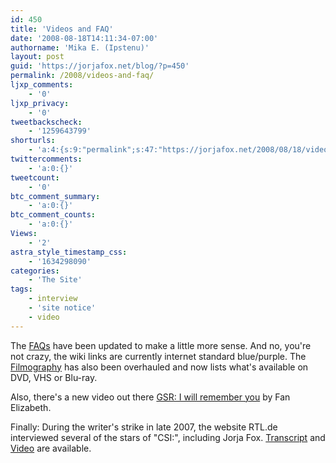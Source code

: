 ```yaml
---
id: 450
title: 'Videos and FAQ'
date: '2008-08-18T14:11:34-07:00'
authorname: 'Mika E. (Ipstenu)'
layout: post
guid: 'https://jorjafox.net/blog/?p=450'
permalink: /2008/videos-and-faq/
ljxp_comments:
    - '0'
ljxp_privacy:
    - '0'
tweetbackscheck:
    - '1259643799'
shorturls:
    - 'a:4:{s:9:"permalink";s:47:"https://jorjafox.net/2008/08/18/videos-and-faq/";s:7:"tinyurl";s:25:"http://tinyurl.com/nfkm6j";s:4:"isgd";s:18:"http://is.gd/53mEv";s:5:"bitly";s:20:"http://bit.ly/7vylRE";}'
twittercomments:
    - 'a:0:{}'
tweetcount:
    - '0'
btc_comment_summary:
    - 'a:0:{}'
btc_comment_counts:
    - 'a:0:{}'
Views:
    - '2'
astra_style_timestamp_css:
    - '1634298090'
categories:
    - 'The Site'
tags:
    - interview
    - 'site notice'
    - video
---
```


The <a href="https://jorjafox.net/wiki/FAQ">FAQs</a> have been updated to make a little more sense.  And no, you're not crazy, the wiki links are currently internet standard blue/purple. The <a href="https://jorjafox.net/wiki/Filmography">Filmography</a> has also been overhauled and now lists what's available on DVD, VHS or Blu-ray.

Also, there's a new video out there <a href="http://www.youtube.com/watch?v=s0EnKa0ChEA">GSR: I will remember you</a> by Fan Elizabeth.

Finally: During the writer's strike in late 2007, the website RTL.de interviewed several of the stars of "CSI:", including Jorja Fox.  <a href="https://jorjafox.net/wiki/RTL.de_-_website_interview_(November_2007)">Transcript</a> and <a href="http://www.rtl.de/tv/tv_968716.php">Video</a> are available.
